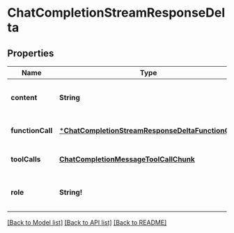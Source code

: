 # ChatCompletionStreamResponseDelta

## Properties
Name | Type | Description | Notes
------------ | ------------- | ------------- | -------------
**content** | **String** | The contents of the chunk message. | [optional] [default to null]
**functionCall** | [***ChatCompletionStreamResponseDeltaFunctionCall**](ChatCompletionStreamResponseDelta_function_call.md) |  | [optional] [default to null]
**toolCalls** | [**ChatCompletionMessageToolCallChunk**](ChatCompletionMessageToolCallChunk.md) |  | [optional] [default to null]
**role** | **String!** | The role of the author of this message. | [optional] [default to null]

[[Back to Model list]](../README.md#documentation-for-models) [[Back to API list]](../README.md#documentation-for-api-endpoints) [[Back to README]](../README.md)


